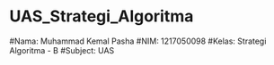 # UAS_Strategi_Algoritma

#Nama: Muhammad Kemal Pasha
#NIM: 1217050098
#Kelas: Strategi Algoritma - B
#Subject: UAS 

